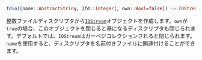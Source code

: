 ```julia
fdio([name::AbstractString, ]fd::Integer[, own::Bool=false]) -> IOStream
```

整数ファイルディスクリプタから[`IOStream`](@ref)オブジェクトを作成します。`own`が`true`の場合、このオブジェクトを閉じると基になるディスクリプタも閉じられます。デフォルトでは、`IOStream`はガーベジコレクションされると閉じられます。`name`を使用すると、ディスクリプタを名前付きファイルに関連付けることができます。
